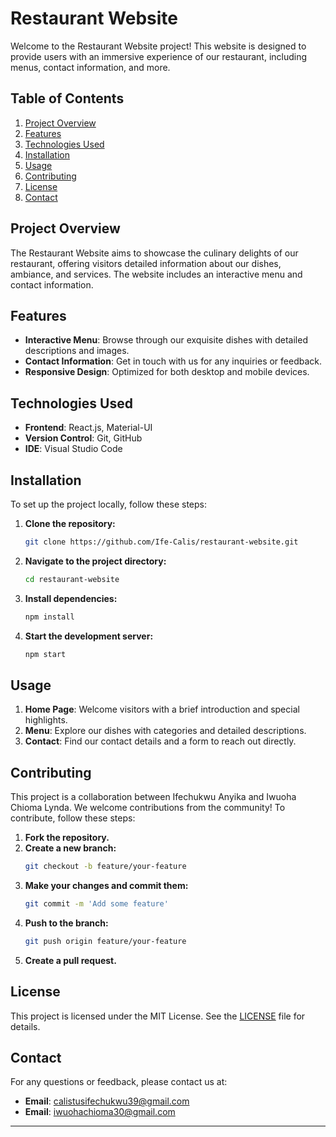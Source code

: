 # Restaurant Website

Welcome to the Restaurant Website project! This website is designed to provide users with an immersive experience of our restaurant, including menus, contact information, and more.

## Table of Contents

1. [Project Overview](#project-overview)
2. [Features](#features)
3. [Technologies Used](#technologies-used)
4. [Installation](#installation)
5. [Usage](#usage)
6. [Contributing](#contributing)
7. [License](#license)
8. [Contact](#contact)

## Project Overview

The Restaurant Website aims to showcase the culinary delights of our restaurant, offering visitors detailed information about our dishes, ambiance, and services. The website includes an interactive menu and contact information.

## Features

- **Interactive Menu**: Browse through our exquisite dishes with detailed descriptions and images.
- **Contact Information**: Get in touch with us for any inquiries or feedback.
- **Responsive Design**: Optimized for both desktop and mobile devices.

## Technologies Used

- **Frontend**: React.js, Material-UI
- **Version Control**: Git, GitHub
- **IDE**: Visual Studio Code

## Installation

To set up the project locally, follow these steps:

1. **Clone the repository:**
    ```bash
    git clone https://github.com/Ife-Calis/restaurant-website.git
    ```
2. **Navigate to the project directory:**
    ```bash
    cd restaurant-website
    ```
3. **Install dependencies:**
    ```bash
    npm install
    ```

4. **Start the development server:**
    ```bash
    npm start
    ```

## Usage

1. **Home Page**: Welcome visitors with a brief introduction and special highlights.
2. **Menu**: Explore our dishes with categories and detailed descriptions.
3. **Contact**: Find our contact details and a form to reach out directly.

## Contributing

This project is a collaboration between Ifechukwu Anyika and Iwuoha Chioma Lynda. We welcome contributions from the community! To contribute, follow these steps:

1. **Fork the repository.**
2. **Create a new branch:**
    ```bash
    git checkout -b feature/your-feature
    ```
3. **Make your changes and commit them:**
    ```bash
    git commit -m 'Add some feature'
    ```
4. **Push to the branch:**
    ```bash
    git push origin feature/your-feature
    ```
5. **Create a pull request.**

## License

This project is licensed under the MIT License. See the [LICENSE](LICENSE) file for details.

## Contact

For any questions or feedback, please contact us at:

- **Email**: [calistusifechukwu39@gmail.com](calistusifechukwu39@gmail.com)
- **Email**: [iwuohachioma30@gmail.com](iwuohachioma30@gmail.com)

---
